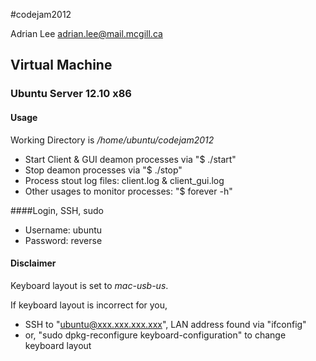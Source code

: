 #codejam2012

Adrian Lee
adrian.lee@mail.mcgill.ca


## Virtual Machine
### Ubuntu Server 12.10 x86

#### Usage
Working Directory is */home/ubuntu/codejam2012*
- Start Client & GUI deamon processes via "$ ./start"
- Stop deamon processes via "$ ./stop"
- Process stout log files: client.log & client_gui.log
- Other usages to monitor processes: "$ forever -h"

####Login, SSH, sudo
- Username: ubuntu
- Password: reverse

#### Disclaimer
Keyboard layout is set to *mac-usb-us*.

If keyboard layout is incorrect for you,

- SSH to "ubuntu@xxx.xxx.xxx.xxx", LAN address found via "ifconfig"
- or, "sudo dpkg-reconfigure keyboard-configuration" to change keyboard layout

